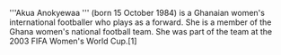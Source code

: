 '''Akua Anokyewaa ''' (born 15 October 1984) is a Ghanaian women's international footballer who plays as a forward. She is a member of the Ghana women's national football team. She was part of the team at the 2003 FIFA Women's World Cup.[1]
